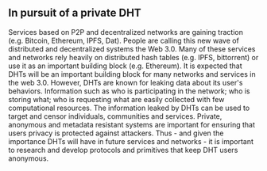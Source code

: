 ## In pursuit of a private DHT

Services based on P2P and decentralized networks are gaining traction
(e.g. Bitcoin, Ethereum, IPFS, Dat). People are calling this new wave of 
distributed and decentralized systems the Web 3.0. Many of these services and 
networks rely heavily on distributed hash tables (e.g. IPFS, bittorrent) or use 
it as an important building block (e.g. Ethereum). It is expected that DHTs will 
be an important building block for many networks and services in the web 3.0. 
However, DHTs are known for leaking data about its user's behaviors. Information
such as who is participating in the network; who is storing what; who is 
requesting what are easily collected with few computational resources.
The information leaked by DHTs can be used to target and censor
individuals, communities and services. Private, anonymous and metadata resistant
systems are important for ensuring that users privacy is protected against 
attackers. Thus - and given the importance DHTs will have in future services and 
networks - it is important to research and develop protocols and primitives
that keep DHT users anonymous.

